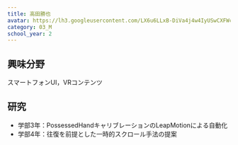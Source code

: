 ```yaml
---
title: 高田勝也
avatar: https://lh3.googleusercontent.com/LX6u6LLxB-DiVa4j4w4IyUSwCXFWcM7SW53mwYQp-Je75MwYCFlTdGfhD3bJsykojZ35x1ZmRAcTq8l2UDaKpHe8J9yM2rlC8tiOE9SVY_AyMuxfzeIFuLGNGP1A68eyexftQEdboURfrzi_qJktnYovw1s4H8m8Zfn1f1TGvkKGoKhy3HxvxU07W0EKjtDDISCUGFtPwv2TfKCSz1UYGAFwlkklqCErQJSwGdF4YxTZJjMmiiWKdNgeqy9f4wCezNo24Npd89O6mMRkPFoaEmPj1HMYTWchqZRFqLB1y10moTkJ8pSA5yfJhXxdvf82ODQR1SkcAg0mzgiGi8r693kOtrRp9NraZFmYGp6DwQVfHMVT_bHQb9ZpdJoj4qvlosUX4gSE8XHmsRiknpd740XbaUGn53luz5NpRx2-vjeLC4Urruv21sWo83vv2r0GWF-cjFqeyAmN4UWfcIExRLXzHRg4K0AxHSiLHptyhc2U6qvmbWhhb4dGamPnuKkPchaRG8l2giWCf-3WetIfDgOXvnsjUYgHzFwBm7Zmk4Og5ZVU8Us-xGzUuvt5SBYQkDewkb0oqi1i5XHzNUTz3jmXRYkdqFwHvvzj4Gs0iD1YWeNRPx3maA=p-s300
category: 03_M
school_year: 2
---
```


## 興味分野
スマートフォンUI，VRコンテンツ

## 研究
- 学部3年：PossessedHandキャリブレーションのLeapMotionによる自動化
- 学部4年：往復を前提とした一時的スクロール手法の提案

